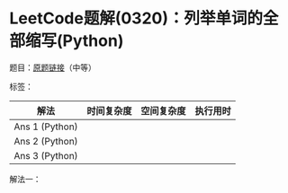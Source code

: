 # LeetCode题解(0320)：列举单词的全部缩写(Python)

题目：[原题链接](https://leetcode-cn.com/problems/generalized-abbreviation/)（中等）

标签：

| 解法           | 时间复杂度 | 空间复杂度 | 执行用时 |
| -------------- | ---------- | ---------- | -------- |
| Ans 1 (Python) |            |            |          |
| Ans 2 (Python) |            |            |          |
| Ans 3 (Python) |            |            |          |

解法一：

